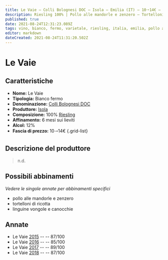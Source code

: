 ```yaml
---
title: Le Vaie – Colli Bolognesi DOC – Isola – Emilia (IT) – 10🠒14€ – 3★ - 4★
description: Riesling 100% | Pollo alle mandorle e zenzero – Tortelloni di ricotta – Linguine vongole e canocchie
published: true
date: 2021-08-24T12:31:23.089Z
tags: vino, bianco, fermo, varietale, riesling, italia, emilia, pollo alle mandorle e zenzero, tortelloni di ricotta, linguine vongole e canocchie, 10🠒14€, 4 stelle
editor: markdown
dateCreated: 2021-08-24T11:31:20.502Z
---
```


# Le Vaie

## Caratteristiche
- **Nome:** Le Vaie
- **Tipologia:** Bianco fermo
- **Denominazione:** [Colli Bolognesi DOC](/denominazioni/Italia/Emilia/DOC/Colli-Bolognesi)
- **Produttore:** [Isola](/produttori/Italia/Emilia/Isola) 
- **Composizione:** 100% [Riesling](/vitigni/Germania/bacca-bianca/riesling)
- **Affinamento:** 6 mesi sui lieviti
- **Alcol:** 12%
- **Fascia di prezzo:** 10🠒14€
{.grid-list}

## Descrizione del produttore

> n.d.

## Possibili abbinamenti
*Vedere le singole annate per abbinamenti specifici*

- pollo alle mandorle e zenzero
- tortelloni di ricotta 
- linguine vongole e canocchie

## Annate
- Le Vaie [2015](/vini/Italia/Emilia/Isola/Le-Vaie/2015) -- <span class="star-3"></span> -- 87/100
- Le Vaie [2016](/vini/Italia/Emilia/Isola/Le-Vaie/2016) -- <span class="star-3"></span> -- 85/100
- Le Vaie [2017](/vini/Italia/Emilia/Isola/Le-Vaie/2017) -- <span class="star-4"></span> -- 89/100
- Le Vaie [2018](/vini/Italia/Emilia/Isola/Le-Vaie/2018) -- <span class="star-3"></span> -- 87/100


